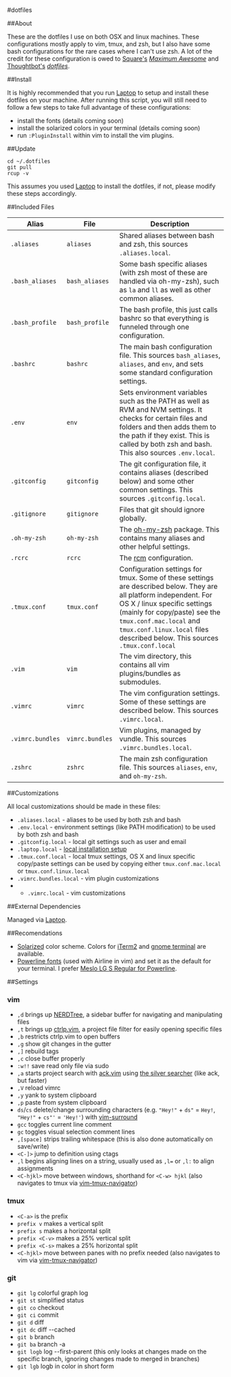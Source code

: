 #dotfiles

##About

These are the dotfiles I use on both OSX and linux machines. These configurations mostly apply to
vim, tmux, and zsh, but I also have some bash configurations for the rare cases where I can't use zsh.
A lot of the credit for these configuration is owed to [Square's](http://square.github.io/) *[Maximum Awesome](https://github.com/square/maximum-awesome)*
and [Thoughtbot's](http://thoughtbot.com/) *[dotfiles](https://github.com/thoughtbot/dotfiles)*.

##Install

It is highly recommended that you run [Laptop](https://github.com/jonr22/laptop) to setup and install these dotfiles on your machine. After running this script, you will still need to follow a few steps to take full advantage of these configurations:
* install the fonts (details coming soon)
* install the solarized colors in your terminal (details coming soon)
* run `:PluginInstall` within vim to install the vim plugins.

##Update

```
cd ~/.dotfiles
git pull
rcup -v
```
This assumes you used [Laptop](https://github.com/jonr22/laptop) to install the dotfiles, if not, please modify these steps accordingly.


##Included Files

Alias| File | Description
-----|------|------------
`.aliases` | `aliases` | Shared aliases between bash and zsh, this sources `.aliases.local`.
`.bash_aliases` | `bash_aliases` | Some bash specific aliases (with zsh most of these are handled via oh-my-zsh), such as `la` and `ll` as well as other common aliases.
`.bash_profile` | `bash_profile` | The bash profile, this just calls bashrc so that everything is funneled through one configuration.
`.bashrc` | `bashrc` | The main bash configuration file. This sources `bash_aliases`, `aliases`, and `env`, and sets some standard configuration settings.
`.env` | `env` | Sets environment variables such as the PATH as well as RVM and NVM settings. It checks for certain files and folders and then adds them to the path if they exist. This is called by both zsh and bash. This also sources `.env.local`.
`.gitconfig` | `gitconfig` | The git configuration file, it contains aliases (described below) and some other common settings. This sources `.gitconfig.local`.
`.gitignore` | `gitignore` | Files that git should ignore globally.
`.oh-my-zsh` | `oh-my-zsh` | The [oh-my-zsh](https://github.com/robbyrussell/oh-my-zsh) package. This contains many aliases and other helpful settings.
`.rcrc` | `rcrc` | The [rcm](https://github.com/thoughtbot/rcm) configuration.
`.tmux.conf` | `tmux.conf` | Configuration settings for tmux. Some of these settings are described below. They are all platform independent. For OS X / linux specific settings (mainly for copy/paste) see the `tmux.conf.mac.local` and `tmux.conf.linux.local` files described below. This sources `.tmux.conf.local`
`.vim` | `vim` | The vim directory, this contains all vim plugins/bundles as submodules.
`.vimrc` | `vimrc` | The vim configuration settings. Some of these settings are described below. This sources `.vimrc.local`.
`.vimrc.bundles` | `vimrc.bundles` | Vim plugins, managed by vundle. This sources `.vimrc.bundles.local`.
`.zshrc` | `zshrc` | The main zsh configuration file. This sources `aliases`, `env`, and `oh-my-zsh`.

##Customizations

All local customizations should be made in these files:

* `.aliases.local` - aliases to be used by both zsh and bash
* `.env.local` - environment settings (like PATH modification) to be used by both zsh and bash
* `.gitconfig.local` - local git settings such as user and email
* `.laptop.local` - [local installation setup](https://github.com/jonr22/laptop#make-your-own-customizations)
* `.tmux.conf.local` - local tmux settings, OS X and linux specific copy/paste settings can be used by copying either `tmux.conf.mac.local` or `tmux.conf.linux.local`
* `.vimrc.bundles.local` - vim plugin customizations
* * `.vimrc.local` - vim customizations

##External Dependencies

Managed via [Laptop](https://github.com/jonr22/laptop).

##Recomendations

* [Solarized](http://ethanschoonover.com/solarized) color scheme. Colors for [iTerm2](https://github.com/altercation/solarized/tree/master/iterm2-colors-solarized)
and [gnome terminal](https://github.com/sigurdga/gnome-terminal-colors-solarized) are available.
* [Powerline fonts](https://github.com/Lokaltog/powerline-fonts) (used with Airline in vim) and set it as the default for your terminal.
I prefer [Meslo LG S Regular for Powerline](https://github.com/Lokaltog/powerline-fonts/blob/master/Meslo/Meslo%20LG%20S%20Regular%20for%20Powerline.otf).


##Settings

### vim

* `,d` brings up [NERDTree](https://github.com/scrooloose/nerdtree), a sidebar buffer for navigating and manipulating files
* `,t` brings up [ctrlp.vim](https://github.com/kien/ctrlp.vim), a project file filter for easily opening specific files
* `,b` restricts ctrlp.vim to open buffers
* `,g` show git changes in the gutter
* `,]` rebuild tags
* `,c` close buffer properly
* `:w!!` save read only file via sudo
* `,a` starts project search with [ack.vim](https://github.com/mileszs/ack.vim) using [the silver searcher](https://github.com/ggreer/the_silver_searcher) (like ack, but faster)
* `,V` reload vimrc
* `,y` yank to system clipboard
* `,p` paste from system clipboard
* `ds`/`cs` delete/change surrounding characters (e.g. `"Hey!"` + `ds"` = `Hey!`, `"Hey!"` + `cs"'` = `'Hey!'`) with [vim-surround](https://github.com/tpope/vim-surround)
* `gcc` toggles current line comment
* `gc` toggles visual selection comment lines
* `,[space]` strips trailing whitespace (this is also done automatically on save/write)
* `<C-]>` jump to definition using ctags
* `,l` begins aligning lines on a string, usually used as `,l=` or `,l:` to align assignments
* `<C-hjkl>` move between windows, shorthand for `<C-w> hjkl` (also navigates to tmux via [vim-tmux-navigator](https://github.com/christoomey/vim-tmux-navigator))

### tmux

* `<C-a>` is the prefix
* `prefix v` makes a vertical split
* `prefix s` makes a horizontal split
* `prefix <C-v>` makes a 25% vertical split
* `prefix <C-s>` makes a 25% horizontal split
* `<C-hjkl>` move between panes with no prefix needed (also navigates to vim via [vim-tmux-navigator](https://github.com/christoomey/vim-tmux-navigator))

### git

* `git lg` colorful graph log
* `git st` simplified status
* `git co` checkout
* `git ci` commit
* `git d` diff
* `git dc` diff --cached
* `git b` branch
* `git ba` branch -a
* `git logb` log --first-parent (this only looks at changes made on the specific branch, ignoring changes made to merged in branches)
* `git lgb` logb in color in short form

